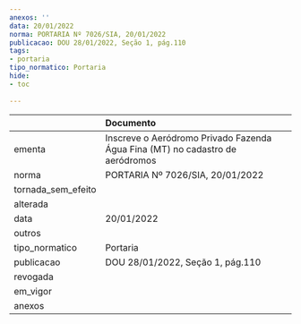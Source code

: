 ```yaml
---
anexos: ''
data: 20/01/2022
norma: PORTARIA Nº 7026/SIA, 20/01/2022
publicacao: DOU 28/01/2022, Seção 1, pág.110
tags:
- portaria
tipo_normatico: Portaria
hide: 
- toc 
 
---
```


|                    | Documento                                                                     |
|:-------------------|:------------------------------------------------------------------------------|
| ementa             | Inscreve o Aeródromo Privado Fazenda Água Fina (MT) no cadastro de aeródromos |
| norma              | PORTARIA Nº 7026/SIA, 20/01/2022                                              |
| tornada_sem_efeito |                                                                               |
| alterada           |                                                                               |
| data               | 20/01/2022                                                                    |
| outros             |                                                                               |
| tipo_normatico     | Portaria                                                                      |
| publicacao         | DOU 28/01/2022, Seção 1, pág.110                                              |
| revogada           |                                                                               |
| em_vigor           |                                                                               |
| anexos             |                                                                               |